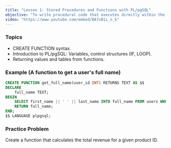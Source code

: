 ```yaml
---
title: "Lesson 1: Stored Procedures and Functions with PL/pgSQL"
objective: "To write procedural code that executes directly within the database for performance and reusability."
video: "https://www.youtube.com/embed/BA7vB1i_n_k"
---
```


### Topics

- CREATE FUNCTION syntax.
- Introduction to PL/pgSQL: Variables, control structures (IF, LOOP).
- Returning values and tables from functions.

### Example (A function to get a user's full name)

```sql
CREATE FUNCTION get_full_name(user_id INT) RETURNS TEXT AS $$
DECLARE
    full_name TEXT;
BEGIN
    SELECT first_name || ' ' || last_name INTO full_name FROM users WHERE id = user_id;
    RETURN full_name;
END;
$$ LANGUAGE plpgsql;
```

### Practice Problem

Create a function that calculates the total revenue for a given product ID.
